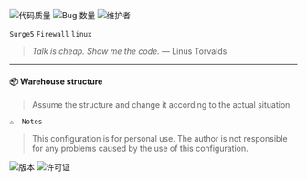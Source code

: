 ![代码质量](https://img.shields.io/badge/Code_Quality-Spaghetti-red)
![Bug 数量](https://img.shields.io/badge/Bugs_Found-Too_Many_To_Count-orange)
![维护者](https://img.shields.io/badge/Maintained_By-Coffee_and_Tears-blue)
</p>

`Surge5` `Firewall` `linux`
> *Talk is cheap. Show me the code.* — Linus Torvalds  


---

#### 📦 Warehouse structure
>  Assume the structure and change it according to the actual situation


`⚠️  Notes`
> This configuration is for personal use.
> The author is not responsible for any problems caused by the use of this configuration.

![版本](https://img.shields.io/badge/version-1.0.0-blue)
![许可证](https://img.shields.io/badge/license-MIT-green)





